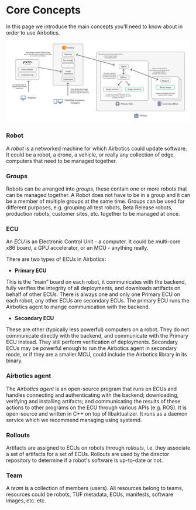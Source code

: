 # Core Concepts

In this page we introduce the main concepts you'll need to know about in order to use Airbotics.

![Architecture block diagram.](../imgs/architecture-block-diagram.png)


### Robot 

A _robot_ is a networked machine for which Airbotics could update software. It could be a robot, a drone, a vehicle, or really any collection of edge, computers that need to be managed together.

### Groups

Robots can be arranged into _groups_, these contain one or more robots that can be managed together. A Robot does not have to be in a group and it can be a member of multiple groups at the same time. Groups can be used for different purposes, e.g. grouping all test robots, Beta Release robots, production robots, customer sites, etc. together to be managed at once.



### ECU

An _ECU_ is an Electronic Control Unit - a computer. It could be multi-core x86 board, a GPU accelerator, or an MCU - anything really.

There are two types of ECUs in Airbotics:

- **Primary ECU**

This is the “main” board on each robot, it communicates with the backend, fully verifies the integrity of all deployments, and downloads artifacts on behalf of other ECUs. There is always one and only one Primary ECU on each robot, any other ECUs are secondary ECUs. The primary ECU runs the Airbotics agent to mange communication with the backend.

- **Secondary ECU**

These are other (typically less powerful) computers on a robot. They do not communicate directly with the backend, and communicate with the Primary ECU instead. They still perform verification of deployments. Secondary ECUs may be powerful enough to run the Airbotics agent in secondary mode, or if they are a smaller MCU, could include the Airbotics library in its binary.


### Airbotics agent

The _Airbotics agent_ is an open-source program that runs on ECUs and handles connecting and authenticating with the backend; downloading, verifying and installing artifacts; and communicating the results of these actions to other programs on the ECU through various APIs (e.g. ROS). It is open-source and written in C++ on top of libaktualizer. It runs as a daemon service which we recommend managing using systemd.

### Rollouts

Artifacts are assigned to ECUs on robots through _rollouts_, i.e. they associate a set of artifacts for a set of ECUs. Rollouts are used by the director repository to determine if a robot's software is up-to-date or not.


### Team

A _team_ is a collection of members (users). All resources belong to teams, resources could be robots, TUF metadata, ECUs, manifests, software images, etc. etc.

